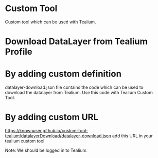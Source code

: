 # Custom Tool
Custom tool which can be used with Tealium.

# Download DataLayer from Tealium Profile

# By adding custom definition
datalayer-download.json file contains the code which can be used to download the datalayer from Tealium. Use this code with Tealium Custom Tool.

# By adding custom URL
https://knownuser.github.io/custom-tool-tealium/datalayerDownload/datalayer-download.json add this URL in your tealium custom tool

Note: We should be logged in to Tealium.
